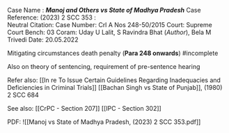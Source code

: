 Case Name : ***Manoj and Others vs State of Madhya Pradesh***
Case Reference: (2023) 2 SCC 353 :  
Neutral Citation:
Case Number: Crl A Nos 248-50/2015
Court: Supreme Court
Bench: 03
Coram: Uday U Lalit, S Ravindra Bhat (*Author*), Bela M Trivedi
Date: 20.05.2022

Mitigating circumstances death penalty (**Para 248 onwards**) #incomplete 

Also on theory of sentencing, requirement of pre-sentence hearing

Refer also:
[[In re To Issue Certain Guidelines Regarding Inadequacies and Deficiencies in Criminal Trials]]
[[Bachan Singh vs State of Punjab]], (1980) 2 SCC 684

See also:
[[CrPC - Section 207]] 
[[IPC - Section 302]]

PDF:
![[Manoj vs State of Madhya Pradesh, (2023) 2 SCC 353.pdf]]